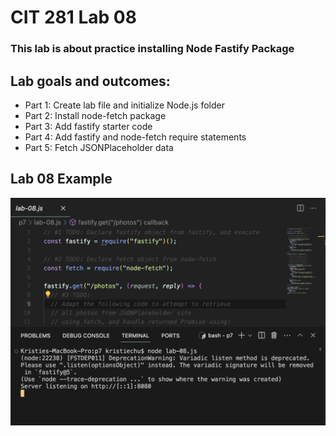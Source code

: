 # CIT 281 Lab 08

### This lab is about practice installing Node Fastify Package

## Lab goals and outcomes:
  - Part 1: Create lab file and initialize Node.js folder
  - Part 2: Install node-fetch package
  - Part 3: Add fastify starter code
  - Part 4: Add fastify and node-fetch require statements
  - Part 5: Fetch JSONPlaceholder data

## Lab 08 Example
![lab 08](https://raw.githubusercontent.com/kristiechu/cit281-lab08/main/lab-08.png)

